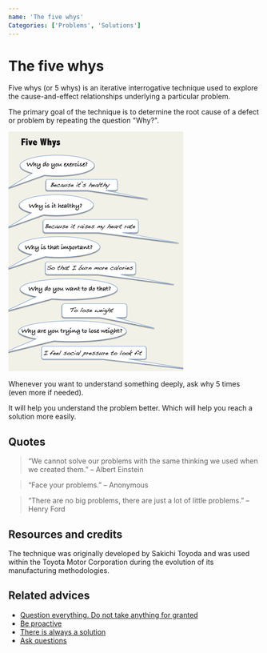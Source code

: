 ```yaml
---
name: 'The five whys'
Categories: ['Problems', 'Solutions']
---
```

# The five whys

Five whys (or 5 whys) is an iterative interrogative technique used to explore the cause-and-effect relationships underlying a particular problem.

The primary goal of the technique is to determine the root cause of a defect or problem by repeating the question "Why?".

![The five whys example](./assets/the-five-whys.png)

Whenever you want to understand something deeply, ask why 5 times (even more if needed).

It will help you understand the problem better. Which will help you reach a solution more easily.

## Quotes

> “We cannot solve our problems with the same thinking we used when we created them.” – Albert Einstein

> “Face your problems.” – Anonymous

> “There are no big problems, there are just a lot of little problems.” – Henry Ford

## Resources and credits

The technique was originally developed by Sakichi Toyoda and was used within the Toyota Motor Corporation during the evolution of its manufacturing methodologies.

## Related advices

- [Question everything. Do not take anything for granted](../Question%20everything.%20Do%20not%20take%20anything%20for%20granted/index.md)
- [Be proactive](../Be%20proactive/index.md)
- [There is always a solution](../There%20is%20always%20a%20solution/index.md)
- [Ask questions](../Ask%20questions/index.md)